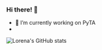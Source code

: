 ### Hi there! 👋
- 🔭 I’m currently working on PyTA
- 
![Lorena's GitHub stats](https://github-readme-stats.vercel.app/api?username=lorena-b&show_icons=true&theme=omni)

<!--
**lorena-b/lorena-b** is a ✨ _special_ ✨ repository because its `README.md` (this file) appears on your GitHub profile.

Here are some ideas to get you started:

- 🔭 I’m currently working on ...
- 🌱 I’m currently learning ...
- 👯 I’m looking to collaborate on ...
- 🤔 I’m looking for help with ...
- 💬 Ask me about ...
- 📫 How to reach me: ...
- 😄 Pronouns: ...
- ⚡ Fun fact: ...
-->
